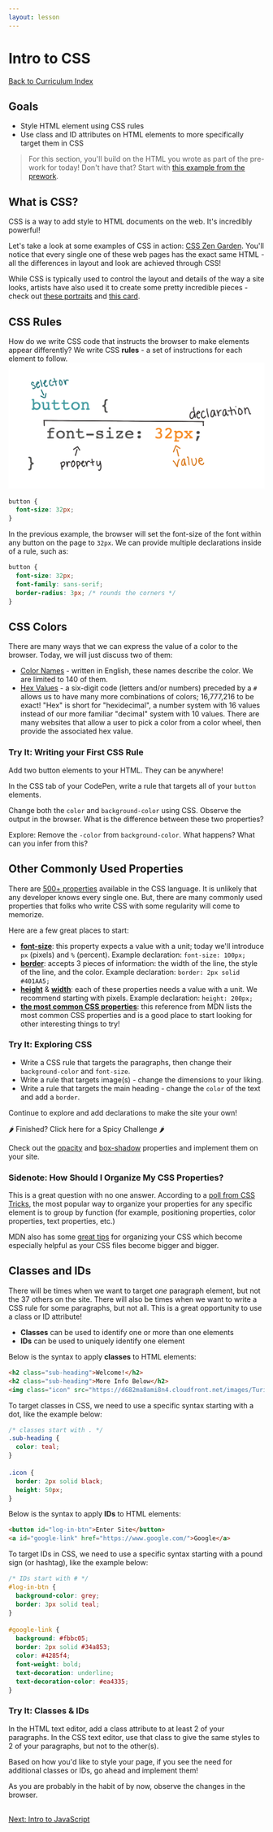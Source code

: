 ```yaml
---
layout: lesson
---
```


# Intro to CSS

<a href="../">Back to Curriculum Index</a>

## Goals

- Style HTML element using CSS rules
- Use class and ID attributes on HTML elements to more specifically target them in CSS

>For this section, you'll build on the HTML you wrote as part of the pre-work for today! Don't have that? Start with <a href="https://codepen.io/turing-trycoding/pen/PozeOPQ?editors=1010" target="blank">this example from the prework</a>. 

## What is CSS?

CSS is a way to add style to HTML documents on the web. It's incredibly powerful!

Let's take a look at some examples of CSS in action: [CSS Zen Garden](http://www.csszengarden.com/). You'll notice that every single one of these web pages has the exact same HTML - all the differences in layout and look are achieved through CSS!

While CSS is typically used to control the layout and details of the way a site looks, artists have also used it to create some pretty incredible pieces - check out [these portraits](https://twistedsifter.com/2019/11/painting-with-css-and-html-by-diana-smith/) and [this card](https://codepen.io/ivorjetski/full/ExaKmjw).

## CSS Rules

How do we write CSS code that instructs the browser to make elements appear differently? We write CSS **rules** - a set of instructions for each element to follow.
<br>
![A CSS rule for a button with a color of #333333 and font-size of 32px. The button is labeled selector, color: #333333 is labeled declaration, font-size: is labeled property and 32px is labeled value.](../assets/css-syntax-breakdown.png)

```css
button {
  font-size: 32px;
}
```

In the previous example, the browser will set the font-size of the font within any button on the page to `32px`. We can provide multiple declarations inside of a rule, such as:

```css
button {
  font-size: 32px;
  font-family: sans-serif;
  border-radius: 3px; /* rounds the corners */
}
```

## CSS Colors

There are many ways that we can express the value of a color to the browser. Today, we will just discuss two of them:
- <a href="https://htmlcolorcodes.com/color-names/" target="blank">Color Names</a> - written in English, these names describe the color. We are limited to 140 of them.
- <a href="https://htmlcolorcodes.com/color-picker/" target="blank">Hex Values</a> - a six-digit code (letters and/or numbers) preceded by a `#` allows us to have many more combinations of colors; 16,777,216 to be exact! "Hex" is short for "hexidecimal", a number system with 16 values instead of our more familiar "decimal" system with 10 values. There are many websites that allow a user to pick a color from a color wheel, then provide the associated hex value.

<div class="try-it-new">
  <h3>Try It: Writing your First CSS Rule</h3>
  <p>Add two button elements to your HTML. They can be anywhere!</p>
  <p>In the CSS tab of your CodePen, write a rule that targets all of your <code class="try-it-code">button</code> elements.</p>
  <p>Change both the <code class="try-it-code">color</code> and <code class="try-it-code">background-color</code> using CSS. Observe the output in the browser. What is the difference between these two properties?</p>
  <p>Explore: Remove the <code class="try-it-code">-color</code> from <code class="try-it-code">background-color</code>. What happens? What can you infer from this?</p>
</div>

## Other Commonly Used Properties

There are <a href="https://developer.mozilla.org/en-US/docs/Web/CSS/Reference#index" target="blank">500+ properties</a> available in the CSS language. It is unlikely that any developer knows every single one. But, there are many commonly used properties that folks who write CSS with some regularity will come to memorize.

Here are a few great places to start:
- <a href="https://developer.mozilla.org/en-US/docs/Web/CSS/font-size/" target="blank"><b>font-size</b></a>: this property expects a value with a unit; today we'll introduce `px` (pixels) and `%` (percent). Example declaration: `font-size: 100px;`
- <a href="https://developer.mozilla.org/en-US/docs/Web/CSS/border" target="blank"><b>border</b></a>: accepts 3 pieces of information: the width of the line, the style of the line, and the color. Example declaration: `border: 2px solid #401AA5;`
- <a href="https://developer.mozilla.org/en-US/docs/Web/CSS/height" target="blank"><b>height</b></a> & <a href="https://developer.mozilla.org/en-US/docs/Web/CSS/width" target="blank"><b>width</b></a>: each of these properties needs a value with a unit. We recommend starting with pixels. Example declaration: `height: 200px;`
- <a href="https://developer.mozilla.org/en-US/docs/Web/CSS/CSS_Properties_Reference#common_css_properties_reference" target="blank"><b>the most common CSS properties</b></a>: this reference from MDN lists the most common CSS properties and is a good place to start looking for other interesting things to try!

<div class="try-it-new">
  <h3>Try It: Exploring CSS</h3>
  <ul>
    <li>Write a CSS rule that targets the paragraphs, then change their <code class="try-it-code">background-color</code> and <code class="try-it-code">font-size</code>.</li>
    <li>Write a rule that targets image(s) - change the dimensions to your liking.</li>
    <li>Write a rule that targets the main heading - change the <code class="try-it-code">color</code> of the text and add a <code class="try-it-code">border</code>.</li>
  </ul>
  <p>Continue to explore and add declarations to make the site your own!</p>

  <div class="spicy-container">
    <p class="spicy-click">🌶 Finished? Click here for a Spicy Challenge 🌶</p>
    <div class="spicy-toggle">
      <p>Check out the <a href="https://developer.mozilla.org/en-US/docs/Web/CSS/opacity" target="blank">opacity</a> and <a href="https://developer.mozilla.org/en-US/docs/Web/CSS/box-shadow" target="blank">box-shadow</a> properties and implement them on your site.</p>
    </div>
  </div>
</div>

### Sidenote: How Should I Organize My CSS Properties?

  This is a great question with no one answer. According to a [poll from CSS Tricks](https://css-tricks.com/poll-results-how-do-you-order-your-css-properties/), the most popular way to organize your properties for any specific element is to group by function (for example, positioning properties, color properties, text properties, etc.)

  MDN also has some [great tips](https://developer.mozilla.org/en-US/docs/Learn/CSS/Building_blocks/Organizing) for organizing your CSS which become especially helpful as your CSS files become bigger and bigger. 

## Classes and IDs

There will be times when we want to target _one_ paragraph element, but not the 37 others on the site. There will also be times when we want to write a CSS rule for some paragraphs, but not all. This is a great opportunity to use a class or ID attribute!
- **Classes** can be used to identify one or more than one elements
- **IDs** can be used to uniquely identify one element

Below is the syntax to apply <b>classes</b> to HTML elements:
```html
<h2 class="sub-heading">Welcome!</h2>
<h2 class="sub-heading">More Info Below</h2>
<img class="icon" src="https://d682ma8ami8n4.cloudfront.net/images/TuringSchool_LogoMark_Gray.png"/>
```

To target classes in CSS, we need to use a specific syntax starting with a dot, like the example below:

```css
/* classes start with . */
.sub-heading {
  color: teal;
}

.icon {
  border: 2px solid black;
  height: 50px;
}
```

Below is the syntax to apply <b>IDs</b> to HTML elements:
```html
<button id="log-in-btn">Enter Site</button>
<a id="google-link" href="https://www.google.com/">Google</a>
```

To target IDs in CSS, we need to use a specific syntax starting with a pound sign (or hashtag), like the example below:

```css
/* IDs start with # */
#log-in-btn {
  background-color: grey;
  border: 3px solid teal;
}

#google-link {
  background: #fbbc05;
  border: 2px solid #34a853;
  color: #4285f4;
  font-weight: bold;
  text-decoration: underline;
  text-decoration-color: #ea4335;
}
```

<div class="try-it-new">
  <h3>Try It: Classes & IDs</h3>
  <p>In the HTML text editor, add a class attribute to at least 2 of your paragraphs. In the CSS text editor, use that class to give the same styles to 2 of your paragraphs, but not to the other(s).</p>
  <p>Based on how you'd like to style your page, if you see the need for additional classes or IDs, go ahead and implement them!</p>
  <p>As you are probably in the habit of by now, observe the changes in the browser.</p>
</div>

<br>
<a href="../intro-to-js">Next: Intro to JavaScript</a>
